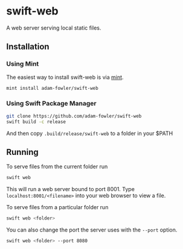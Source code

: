 # swift-web

A web server serving local static files.

## Installation

### Using Mint

The easiest way to install swift-web is via [mint](https://github.com/yonaskolb/Mint).

```sh
mint install adam-fowler/swift-web
```

### Using Swift Package Manager

```sh
git clone https://github.com/adam-fowler/swift-web
swift build -c release
```
And then copy `.build/release/swift-web` to a folder in your $PATH

## Running

To serve files from the current folder run

```sh
swift web
```

This will run a web server bound to port 8001. Type `localhost:8001/<filename>` into your web browser to view a file.

To serve files from a particular folder run

```sh
swift web <folder>
```

You can also change the port the server uses with the `--port` option.

```sh
swift web <folder> --port 8080
```
